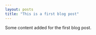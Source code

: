 ```yaml
---
layout: posts
title: "This is a first blog post"
---
```


Some content added for the first blog post.